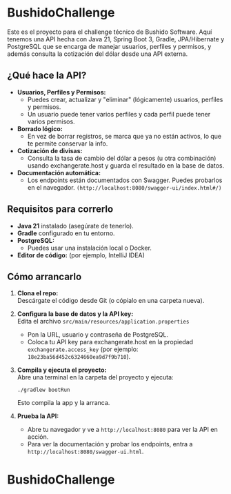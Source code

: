 # BushidoChallenge

Este es el proyecto para el challenge técnico de Bushido Software. Aquí tenemos una API hecha con Java 21, Spring Boot 3, Gradle, JPA/Hibernate y PostgreSQL que se encarga de manejar usuarios, perfiles y permisos, y además consulta la cotización del dólar desde una API externa.

## ¿Qué hace la API?

- **Usuarios, Perfiles y Permisos:**
  - Puedes crear, actualizar y "eliminar" (lógicamente) usuarios, perfiles y permisos.
  - Un usuario puede tener varios perfiles y cada perfil puede tener varios permisos.
- **Borrado lógico:**
  - En vez de borrar registros, se marca que ya no están activos, lo que te permite conservar la info.
- **Cotización de divisas:**
  - Consulta la tasa de cambio del dólar a pesos (u otra combinación) usando exchangerate.host y guarda el resultado en la base de datos.
- **Documentación automática:**
  - Los endpoints están documentados con Swagger. Puedes probarlos en el navegador. `(http://localhost:8080/swagger-ui/index.html#/)`

## Requisitos para correrlo

- **Java 21** instalado (asegúrate de tenerlo).
- **Gradle** configurado en tu entorno.
- **PostgreSQL:**
  - Puedes usar una instalación local o Docker.
- **Editor de código:** (por ejemplo, IntelliJ IDEA)

## Cómo arrancarlo

1. **Clona el repo:**  
   Descárgate el código desde Git (o cópialo en una carpeta nueva).

2. **Configura la base de datos y la API key:**  
   Edita el archivo `src/main/resources/application.properties`

   - Pon la URL, usuario y contraseña de PostgreSQL.
   - Coloca tu API key para exchangerate.host en la propiedad `exchangerate.access_key` (por ejemplo: `18e23ba56d452c6324660ea9d7f9b710`).

3. **Compila y ejecuta el proyecto:**  
   Abre una terminal en la carpeta del proyecto y ejecuta:

   ```
   ./gradlew bootRun
   ```

   Esto compila la app y la arranca.

4. **Prueba la API:**
   - Abre tu navegador y ve a `http://localhost:8080` para ver la API en acción.
   - Para ver la documentación y probar los endpoints, entra a `http://localhost:8080/swagger-ui.html`.
# BushidoChallenge
